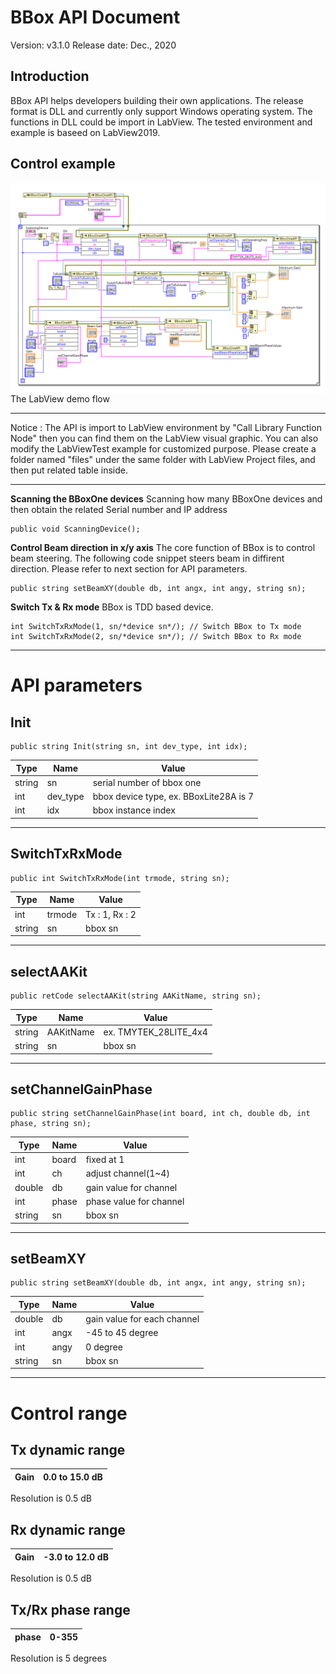 # BBox API Document
Version: v3.1.0
Release date: Dec., 2020 

## Introduction

BBox API helps developers building their own applications. The release format is DLL and currently only support Windows operating system. The functions in DLL could be import in LabView. The tested environment and example is baseed on LabView2019.


<!-- # Getting Started — LabView
## Installation
----------

Please import BBoxLiteAPI.dll from Visual Studio and use the following code segment to include the API.

    using BBoxLiteAPI;


## Initialization
----------
    BBoxAPI b = new BBoxAPI();
    b.Init(); // This will send the init command to BBox
 -->


## Control example
<img src="labView_Example.png"
     alt="labView_Example"
     style="float: left; margin-right: 10px;" />

----------

The LabView demo flow
****
Notice : The API is import to LabView environment by "Call Library Function Node" then you can find them on the LabView visual graphic. You can also modify the LabViewTest example for customized purpose. Please create a folder named "files" under the same folder with LabView Project files, and then put related table inside.
****
**Scanning the BBoxOne devices**
Scanning how many BBoxOne devices and then obtain the related Serial number and IP address

    public void ScanningDevice();

**Control Beam direction in x/y axis**
The core function of BBox is to control beam steering. The following code snippet steers beam in diffirent direction. Please refer to next section for API parameters.  

    public string setBeamXY(double db, int angx, int angy, string sn);


**Switch Tx & Rx mode**
BBox is TDD based device. 

    int SwitchTxRxMode(1, sn/*device sn*/); // Switch BBox to Tx mode
    int SwitchTxRxMode(2, sn/*device sn*/); // Switch BBox to Rx mode



----------
# API parameters


## Init
    public string Init(string sn, int dev_type, int idx);
| Type | Name | Value                                        |
| ------------ | ------------ | ------------------------------------------------ |
| string       | sn           | serial number of bbox one |
| int          | dev_type     | bbox device type, ex. BBoxLite28A is 7   |
| int          | idx          | bbox instance index   |

----------

## SwitchTxRxMode
    public int SwitchTxRxMode(int trmode, string sn);
| Type | Name | Value                                        |
| ------------ | ------------ | ------------------------------------------------ |
| int          | trmode         | Tx : 1, Rx : 2 |
| string       | sn           | bbox sn   |

----------
## selectAAKit
    public retCode selectAAKit(string AAKitName, string sn);
| Type | Name | Value                                        |
| ------------ | ------------ | ------------------------------------------------ |
| string       | AAKitName    | ex. TMYTEK_28LITE_4x4 |
| string       | sn           | bbox sn   |


----------

## setChannelGainPhase
    public string setChannelGainPhase(int board, int ch, double db, int phase, string sn);
| Type | Name | Value                                        |
| ------------ | ------------ | ------------------------------------------------ |
| int          | board        | fixed at 1 |
| int          | ch           | adjust channel(1~4) |
| double       | db           | gain value for channel |
| int          | phase        | phase value for channel |
| string       | sn           | bbox sn   |


----------

## setBeamXY
    public string setBeamXY(double db, int angx, int angy, string sn);
| Type | Name | Value                                        |
| ------------ | ------------ | ------------------------------------------------ |
| double       | db           | gain value for each channel |
| int          | angx         | -45 to 45 degree |
| int          | angy         | 0 degree |
| string       | sn           | bbox sn   |


----------


# Control range
## Tx dynamic range
| Gain  | 0.0 to 15.0 dB |
| -------- | ---- |
Resolution is 0.5 dB

## Rx dynamic range
| Gain  | -3.0 to 12.0 dB |
| -------- | ---- |
Resolution is 0.5 dB


## Tx/Rx phase range
| phase | 0-355  |
| -------- | ---- |
Resolution is 5 degrees


